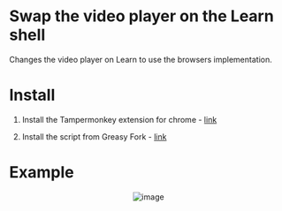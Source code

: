 # Swap the video player on the Learn shell
Changes the video player on Learn to use the browsers implementation.

# Install

1. Install the Tampermonkey extension for chrome - [link](https://chromewebstore.google.com/detail/tampermonkey/dhdgffkkebhmkfjojejmpbldmpobfkfo)

2. Install the script from Greasy Fork - [link](https://greasyfork.org/en/scripts/480478-learn-video-player-swap)

# Example

<p align="center">
  <img src="https://github.com/tadghh/learn-swap-video-player/assets/47073445/956e5466-5448-443e-90f4-65421b6324ef" alt="image">
</p>
